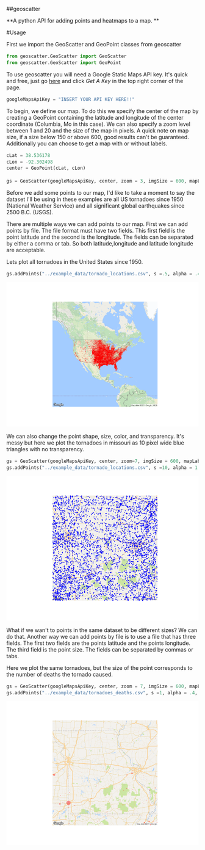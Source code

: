 ##geoscatter

**A python API for adding points and heatmaps to a map. **

#Usage

First we import the GeoScatter and GeoPoint classes from geoscatter

```python
from geoscatter.GeoScatter import GeoScatter
from geoscatter.GeoScatter import GeoPoint
```

To use geoscatter you will need a Google Static Maps API key.  It's quick and free, just go [here](https://developers.google.com/maps/documentation/static-maps/) and click *Get A Key* in the top right corner of the page. 
```python
googleMapsApiKey = "INSERT YOUR API KEY HERE!!"
```

To begin, we define our map.  To do this we specify the center of the map by creating a GeoPoint containing the latitude and longitude of the center coordinate (Columbia, Mo in this case).  We can also specify a zoom level between 1 and 20 and the size of the map in pixels.  A quick note on map size, if a size below 150 or above 600, good results can't be guaranteed. Additionally you can choose to get a map with or without labels.   
```python
cLat = 38.536178
cLon = -92.302498
center = GeoPoint(cLat, cLon)

gs = GeoScatter(googleMapsApiKey, center, zoom = 3, imgSize = 600, mapLabels=False)
```

Before we add some points to our map, I'd like to take a moment to say the dataset I'll be using in these examples are all US tornadoes since 1950 (National Weather Service) and all significant global earthquakes since 2500 B.C. (USGS). 

There are multiple ways we can add points to our map.  First we can add points by file.  The file format must have two fields.  This first field is the point latitude and the second is the longitude.  The fields can be separated by either a comma or tab.  So both latitude,longitude and latitude	longitude are acceptable. 

Lets plot all tornadoes in the United States since 1950. 
```python
gs.addPoints("../example_data/tornado_locations.csv", s =.5, alpha = .4, c = 'r', marker='o')
```
![GitHub Logo](/images/tornadoes/all_tornadoes.png)

We can also change the point shape, size, color, and transparency.  It's messy but here we plot the tornadoes in missouri as 10 pixel wide blue triangles with no transparency.  
```python
gs = GeoScatter(googleMapsApiKey, center, zoom=7, imgSize = 600, mapLabels=False)
gs.addPoints("../example_data/tornado_locations.csv", s =10, alpha = 1.0, c = 'b', marker='v')
```
![GitHub Logo](/images/tornadoes/missouri_tornadoes_notransparency.png)

What if we wan't to points in the same dataset to be different sizes?  We can do that.  Another way we can add points by file is to use a file that has three fields.  The first two fields are the points latitude and the points longitude.  The third field is the point size.  The fields can be separated by commas or tabs. 

Here we plot the same tornadoes, but the size of the point corresponds to the number of deaths the tornado caused. 
```python
gs = GeoScatter(googleMapsApiKey, center, zoom = 7, imgSize = 600, mapLabels=False)
gs.addPoints("../example_data/tornadoes_deaths.csv", s =1, alpha = .4, c = 'r', marker='o')
```
![GitHub Logo](/images/tornadoes/missouri_tornadoes_deaths.png)

